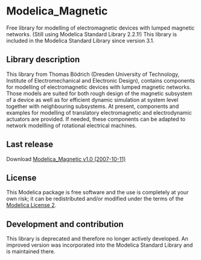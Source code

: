 # Modelica_Magnetic

Free library for modelling of electromagnetic devices with lumped magnetic networks. (Still using Modelica Standard Library 2.2.1!) This library is included in the Modelica Standard Library since version 3.1.

## Library description

This library from Thomas B&ouml;drich (Dresden University of Technology, Institute of Electromechanical and Electronic Design), contains components for modelling of electromagnetic devices with lumped magnetic networks. Those models are suited for both rough design of the magnetic subsystem of a device as well as for efficient dynamic simulation at system level together with neighbouring subsystems. At present, components and examples for modelling of translatory electromagnetic and electrodynamic actuators are provided. If needed, these components can be adapted to network modellling of rotational electrical machines.

## Last release

Download [Modelica_Magnetic v1.0 (2007-10-11)](../../archive/v1.0.zip)

## License

This Modelica package is free software and the use is completely at your own risk;
it can be redistributed and/or modified under the terms of the [Modelica License 2](https://modelica.org/licenses/ModelicaLicense2).

## Development and contribution

This library is deprecated and therefore no longer actively developed.
An improved version was incorporated into the Modelica Standard Library and is maintained there.
